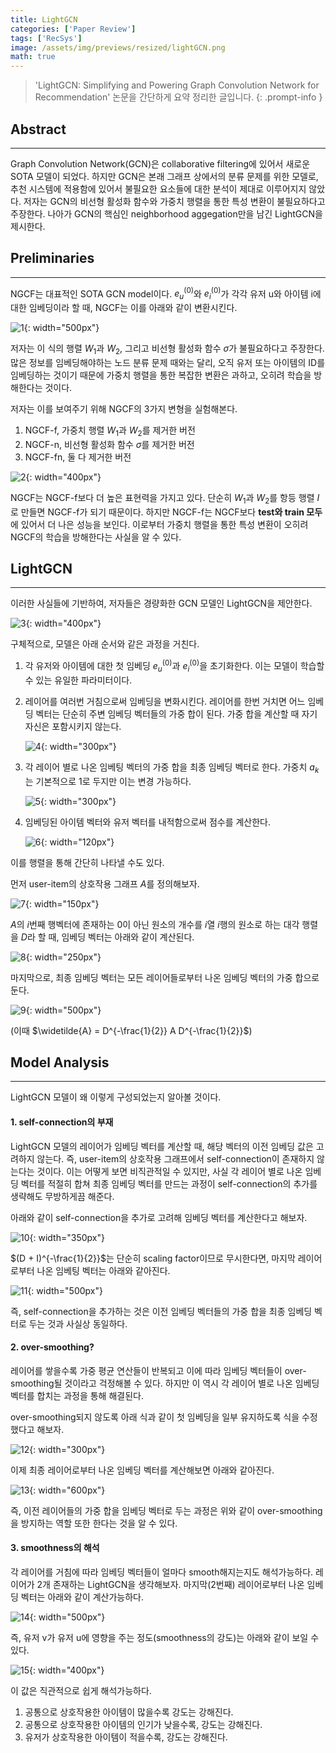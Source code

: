 ```yaml
---
title: LightGCN
categories: ['Paper Review']
tags: ['RecSys']
image: /assets/img/previews/resized/lightGCN.png
math: true
---
```

> 'LightGCN: Simplifying and Powering Graph Convolution Network for Recommendation' 논문을 간단하게 요약 정리한 글입니다.
{: .prompt-info }

## Abstract
---

Graph Convolution Network(GCN)은 collaborative filtering에 있어서 새로운 SOTA 모델이 되었다. 하지만 GCN은 본래 그래프 상에서의 분류 문제를 위한 모델로, 추천 시스템에 적용함에 있어서 불필요한 요소들에 대한 분석이 제대로 이루어지지 않았다. 저자는 GCN의 비선형 활성화 함수와 가중치 행렬을 통한 특성 변환이 불필요하다고 주장한다. 나아가 GCN의 핵심인 neighborhood aggegation만을 남긴 LightGCN을 제시한다.

## Preliminaries
---

NGCF는 대표적인 SOTA GCN model이다. $e^{(0)}_u$와 $e^{(0)}_i$가 각각 유저 u와 아이템 i에 대한 임베딩이라 할 때, NGCF는 이를 아래와 같이 변환시킨다.

![1](/assets/img/contents/LightGCN/1.png){: width="500px"}

저자는 이 식의 행렬 $W_1$과 $W_2$, 그리고 비선형 활성화 함수 $\sigma$가 불필요하다고 주장한다. 많은 정보를 임베딩해야하는 노드 분류 문제 때와는 달리, 오직 유저 또는 아이템의 ID를 임베딩하는 것이기 때문에 가중치 행렬을 통한 복잡한 변환은 과하고, 오히려 학습을 방해한다는 것이다.

저자는 이를 보여주기 위해 NGCF의 3가지 변형을 실험해본다.
1. NGCF-f, 가중치 행렬 $W_1$과 $W_2$를 제거한 버전
2. NGCF-n, 비선형 활성화 함수 $\sigma$를 제거한 버전
3. NGCF-fn, 둘 다 제거한 버전

![2](/assets/img/contents/LightGCN/2.png){: width="400px"}

NGCF는 NGCF-f보다 더 높은 표현력을 가지고 있다. 단순히 $W_1$과 $W_2$를 항등 행렬 $I$로 만들면 NGCF-f가 되기 때문이다. 하지만 NGCF-f는 NGCF보다 **test와 train 모두**에 있어서 더 나은 성능을 보인다. 이로부터 가중치 행렬을 통한 특성 변환이 오히려 NGCF의 학습을 방해한다는 사실을 알 수 있다.

## LightGCN
---

이러한 사실들에 기반하여, 저자들은 경량화한 GCN 모델인 LightGCN을 제안한다.

![3](/assets/img/contents/LightGCN/3.png){: width="400px"}

구체적으로, 모델은 아래 순서와 같은 과정을 거친다.

1. 각 유저와 아이템에 대한 첫 임베딩 $e_u^{(0)}$과 $e_i^{(0)}$을 초기화한다. 이는 모델이 학습할 수 있는 유일한 파라미터이다.

2. 레이어를 여러번 거침으로써 임베딩을 변화시킨다. 레이어를 한번 거치면 어느 임베딩 벡터는 단순히 주변 임베딩 벡터들의 가중 합이 된다. 가중 합을 계산할 때 자기 자신은 포함시키지 않는다. 

    ![4](/assets/img/contents/LightGCN/4.png){: width="300px"}

3. 각 레이어 별로 나온 임베팅 벡터의 가중 합을 최종 임베딩 벡터로 한다. 가중치 $a_k$는 기본적으로 1로 두지만 이는 변경 가능하다.

    ![5](/assets/img/contents/LightGCN/5.png){: width="300px"}

4. 임베딩된 아이템 벡터와 유저 벡터를 내적함으로써 점수를 계산한다.

    ![6](/assets/img/contents/LightGCN/6.png){: width="120px"}

이를 행렬을 통해 간단히 나타낼 수도 있다.

먼저 user-item의 상호작용 그래프 $A$를 정의해보자.

![7](/assets/img/contents/LightGCN/7.png){: width="150px"}

$A$의 $i$번째 행벡터에 존재하는 0이 아닌 원소의 개수를 $i$열 $i$행의 원소로 하는 대각 행렬을 $D$라 할 때, 임베딩 벡터는 아래와 같이 계산된다.

![8](/assets/img/contents/LightGCN/8.png){: width="250px"}

마지막으로, 최종 임베딩 벡터는 모든 레이어들로부터 나온 임베딩 벡터의 가중 합으로 둔다. 

![9](/assets/img/contents/LightGCN/9.png){: width="500px"}

(이때 $\widetilde{A} = D^{-\frac{1}{2}} A D^{-\frac{1}{2}}$)

## Model Analysis
---

LightGCN 모델이 왜 이렇게 구성되었는지 알아볼 것이다.

#### 1. self-connection의 부재

LightGCN 모델의 레이어가 임베딩 벡터를 계산할 때, 해당 벡터의 이전 임베딩 값은 고려하지 않는다. 즉, user-item의 상호작용 그래프에서 self-connection이 존재하지 않는다는 것이다. 이는 어떻게 보면 비직관적일 수 있지만, 사실 각 레이어 별로 나온 임베딩 벡터를 적절히 합쳐 최종 임베딩 벡터를 만드는 과정이 self-connection의 추가를 생략해도 무방하게끔 해준다.

아래와 같이 self-connection을 추가로 고려해 임베딩 벡터를 계산한다고 해보자.

![10](/assets/img/contents/LightGCN/10.png){: width="350px"}

$(D + I)^{-\frac{1}{2}}$는 단순히 scaling factor이므로 무시한다면, 마지막 레이어로부터 나온 임베팅 벡터는 아래와 같아진다.

![11](/assets/img/contents/LightGCN/11.png){: width="500px"}

즉, self-connection을 추가하는 것은 이전 임베딩 벡터들의 가중 합을 최종 임베딩 벡터로 두는 것과 사실상 동일하다.

#### 2. over-smoothing?

레이어를 쌓을수록 가중 평균 연산들이 반복되고 이에 따라 임베딩 벡터들이 over-smoothing될 것이라고 걱정해볼 수 있다. 하지만 이 역시 각 레이어 별로 나온 임베딩 벡터를 합치는 과정을 통해 해결된다.

over-smoothing되지 않도록 아래 식과 같이 첫 임베딩을 일부 유지하도록 식을 수정했다고 해보자.

![12](/assets/img/contents/LightGCN/12.png){: width="300px"}

이제 최종 레이어로부터 나온 임베딩 벡터를 계산해보면 아래와 같아진다.

![13](/assets/img/contents/LightGCN/13.png){: width="600px"}

즉, 이전 레이어들의 가중 합을 임베딩 벡터로 두는 과정은 위와 같이 over-smoothing을 방지하는 역할 또한 한다는 것을 알 수 있다.

#### 3. smoothness의 해석

각 레이어를 거침에 따라 임베딩 벡터들이 얼마다 smooth해지는지도 해석가능하다. 레이어가 2개 존재하는 LightGCN을 생각해보자. 마지막(2번째) 레이어로부터 나온 임베딩 벡터는 아래와 같이 계산가능하다.

![14](/assets/img/contents/LightGCN/14.png){: width="500px"}

즉, 유저 v가 유저 u에 영향을 주는 정도(smoothness의 강도)는 아래와 같이 보일 수 있다.

![15](/assets/img/contents/LightGCN/15.png){: width="400px"}

이 값은 직관적으로 쉽게 해석가능하다.
1. 공통으로 상호작용한 아이템이 많을수록 강도는 강해진다.
2. 공통으로 상호작용한 아이템의 인기가 낮을수록, 강도는 강해진다.
3. 유저가 상호작용한 아이템이 적을수록, 강도는 강해진다.
